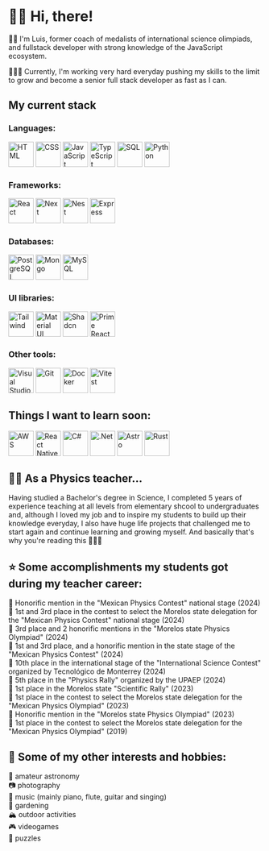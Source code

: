 # 👋🏻 Hi, there!

🧑🏻 I'm Luis, former coach of medalists of international science olimpiads, and fullstack developer with strong knowledge of the JavaScript ecosystem.

🧑🏻‍💻 Currently, I'm working very hard everyday pushing my skills to the limit to grow and become a senior full stack developer as fast as I can.

## My current stack
### Languages:
<img src="https://cdn.jsdelivr.net/gh/devicons/devicon@latest/icons/html5/html5-original.svg"
  width="50rem"
  title= "HTML">
<img src="https://cdn.jsdelivr.net/gh/devicons/devicon@latest/icons/css3/css3-original.svg"
  width="50rem"
  title= "CSS">
<img src="https://cdn.jsdelivr.net/gh/devicons/devicon@latest/icons/javascript/javascript-original.svg"
  width="50rem"
  title= "JavaScript">
<img src="https://cdn.jsdelivr.net/gh/devicons/devicon@latest/icons/typescript/typescript-original.svg"
  width="50rem"
  title= "TypeScript">
<img src="https://cdn.jsdelivr.net/gh/devicons/devicon@latest/icons/azuresqldatabase/azuresqldatabase-original.svg"
  width="50rem"
  title= "SQL"/>
<img src="https://cdn.jsdelivr.net/gh/devicons/devicon@latest/icons/python/python-original.svg"
  width="50rem"
  title= "Python">

### Frameworks:
<img src="https://cdn.jsdelivr.net/gh/devicons/devicon@latest/icons/react/react-original.svg"
  width="50rem"
  title= "React">
<img src="https://cdn.jsdelivr.net/gh/devicons/devicon@latest/icons/nextjs/nextjs-original.svg"
  width="50rem"
  title= "Next">
  <img src="https://cdn.jsdelivr.net/gh/devicons/devicon@latest/icons/nestjs/nestjs-original.svg"
  width="50rem"
  title= "Nest">
<img src="https://cdn.jsdelivr.net/gh/devicons/devicon@latest/icons/express/express-original.svg"
  width="50rem"
  title= "Express">

### Databases:
<img src="https://cdn.jsdelivr.net/gh/devicons/devicon@latest/icons/postgresql/postgresql-original.svg"
  width="50rem"
  title= "PostgreSQL">
  <img src="https://cdn.jsdelivr.net/gh/devicons/devicon@latest/icons/mongodb/mongodb-original.svg"
  width="50rem"
  title= "Mongo">
  <img src="https://cdn.jsdelivr.net/gh/devicons/devicon@latest/icons/mysql/mysql-original.svg" 
    width="50rem"
  title= "MySQL">
  
### UI libraries:
<img src="https://cdn.jsdelivr.net/gh/devicons/devicon@latest/icons/tailwindcss/tailwindcss-original.svg"
  width="50rem"
  title= "Tailwind">
<img src="https://cdn.jsdelivr.net/gh/devicons/devicon@latest/icons/materialui/materialui-original.svg"
  width="50rem"
  title= "Material UI">
<img src="https://bestofjs.org/logos/shadcnui.svg"
  width="50rem"
  title= "Shadcn">
<img src="https://cdn.worldvectorlogo.com/logos/primereact-1.svg"
  width="50rem"
  title= "Prime React">

### Other tools:
<img src="https://cdn.jsdelivr.net/gh/devicons/devicon@latest/icons/vscode/vscode-original.svg"
  width="50rem"
  title= "Visual Studio Code">
<img src="https://cdn.jsdelivr.net/gh/devicons/devicon@latest/icons/git/git-original.svg"
  width="50rem"
  title= "Git">
<img src="https://cdn.jsdelivr.net/gh/devicons/devicon@latest/icons/docker/docker-original.svg"
  width="50rem"
  title= "Docker">
<img src="https://cdn.jsdelivr.net/gh/devicons/devicon@latest/icons/vitest/vitest-original.svg"
  width="50rem"
  title= "Vitest">

## Things I want to learn soon:
<img src="https://cdn.jsdelivr.net/gh/devicons/devicon@latest/icons/amazonwebservices/amazonwebservices-original-wordmark.svg" 
  width="50rem"
  title= "AWS">
<img src="https://reactnative.dev/img/header_logo.svg"
  width="50rem"
  title= "React Native">
<img src="https://cdn.jsdelivr.net/gh/devicons/devicon@latest/icons/csharp/csharp-original.svg"
  width="50rem"
  title= "C#">
<img src="https://cdn.jsdelivr.net/gh/devicons/devicon@latest/icons/dot-net/dot-net-original.svg"
  width="50rem"
  title= ".Net">
<img src="https://cdn.jsdelivr.net/gh/devicons/devicon@latest/icons/astro/astro-original.svg"
  width="50rem"
  title= "Astro">
<img src="https://cdn.jsdelivr.net/gh/devicons/devicon@latest/icons/rust/rust-original.svg"
  width="50rem"
  title= "Rust">

## 👩‍🏫 As a Physics teacher...
Having studied a Bachelor's degree in Science, I completed 5 years of experience teaching at all levels from elementary shcool to undergraduates and, although I loved my job and to inspire my students to build up their knowledge everyday, I also have huge life projects that challenged me to start again and continue learning and growing myself. And basically that's why you're reading this 🙂💁‍♀️

## ⭐ Some accomplishments my students got during my teacher career:
🏅 Honorific mention in the "Mexican Physics Contest" national stage (2024)<br>
🥇 1st and 3rd place in the contest to select the Morelos state delegation for the "Mexican Physics Contest" national stage (2024)<br>
🥉 3rd place and 2 honorific mentions in the "Morelos state Physics Olympiad" (2024)<br>
🥇 1st and 3rd place, and a honorific mention in the state stage of the "Mexican Physics Contest" (2024)<br>
🏅 10th place in the international stage of the "International Science Contest" organized by Tecnológico de Monterrey (2024)<br>
🏅 5th place in the "Physics Rally" organized by the UPAEP (2024)<br>
🥇 1st place in the Morelos state "Scientific Rally" (2023)<br>
🥇 1st place in the contest to select the Morelos state delegation for the "Mexican Physics Olympiad" (2023)<br>
🏅 Honorific mention in the "Morelos state Physics Olympiad" (2023)<br>
🥇 1st place in the contest to select the Morelos state delegation for the "Mexican Physics Olympiad" (2019)<br>

## 👀 Some of my other interests and hobbies:
🔭 amateur astronomy<br>
📷 photography<br>
🎵 music (mainly piano, flute, guitar and singing)<br>
🌱 gardening<br>
🏔️ outdoor activities<br>
🎮 videogames<br>
🧩 puzzles<br>
